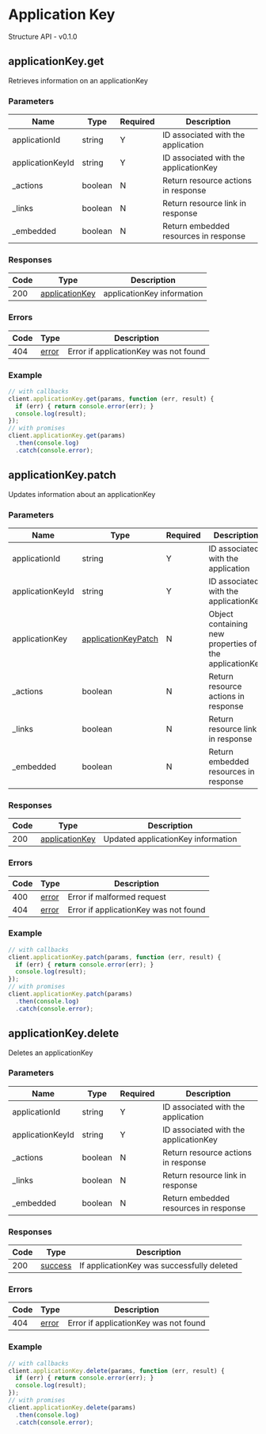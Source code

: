 # Application Key
Structure API - v0.1.0

## applicationKey.get
Retrieves information on an applicationKey



### Parameters
| Name | Type | Required | Description |
| ---- | ---- | -------- | ----------- |
| applicationId | string | Y | ID associated with the application |
| applicationKeyId | string | Y | ID associated with the applicationKey |
| _actions | boolean | N | Return resource actions in response |
| _links | boolean | N | Return resource link in response |
| _embedded | boolean | N | Return embedded resources in response |

### Responses
| Code | Type | Description |
| ---- | ---- | ----------- |
| 200 | [applicationKey](_schemas.md#applicationkey) | applicationKey information |

### Errors
| Code | Type | Description |
| ---- | ---- | ----------- |
| 404 | [error](_schemas.md#error) | Error if applicationKey was not found |

### Example
```javascript
// with callbacks
client.applicationKey.get(params, function (err, result) {
  if (err) { return console.error(err); }
  console.log(result);
});
// with promises
client.applicationKey.get(params)
  .then(console.log)
  .catch(console.error);
```
## applicationKey.patch
Updates information about an applicationKey



### Parameters
| Name | Type | Required | Description |
| ---- | ---- | -------- | ----------- |
| applicationId | string | Y | ID associated with the application |
| applicationKeyId | string | Y | ID associated with the applicationKey |
| applicationKey | [applicationKeyPatch](_schemas.md#applicationkeypatch) | N | Object containing new properties of the applicationKey |
| _actions | boolean | N | Return resource actions in response |
| _links | boolean | N | Return resource link in response |
| _embedded | boolean | N | Return embedded resources in response |

### Responses
| Code | Type | Description |
| ---- | ---- | ----------- |
| 200 | [applicationKey](_schemas.md#applicationkey) | Updated applicationKey information |

### Errors
| Code | Type | Description |
| ---- | ---- | ----------- |
| 400 | [error](_schemas.md#error) | Error if malformed request |
| 404 | [error](_schemas.md#error) | Error if applicationKey was not found |

### Example
```javascript
// with callbacks
client.applicationKey.patch(params, function (err, result) {
  if (err) { return console.error(err); }
  console.log(result);
});
// with promises
client.applicationKey.patch(params)
  .then(console.log)
  .catch(console.error);
```
## applicationKey.delete
Deletes an applicationKey



### Parameters
| Name | Type | Required | Description |
| ---- | ---- | -------- | ----------- |
| applicationId | string | Y | ID associated with the application |
| applicationKeyId | string | Y | ID associated with the applicationKey |
| _actions | boolean | N | Return resource actions in response |
| _links | boolean | N | Return resource link in response |
| _embedded | boolean | N | Return embedded resources in response |

### Responses
| Code | Type | Description |
| ---- | ---- | ----------- |
| 200 | [success](_schemas.md#success) | If applicationKey was successfully deleted |

### Errors
| Code | Type | Description |
| ---- | ---- | ----------- |
| 404 | [error](_schemas.md#error) | Error if applicationKey was not found |

### Example
```javascript
// with callbacks
client.applicationKey.delete(params, function (err, result) {
  if (err) { return console.error(err); }
  console.log(result);
});
// with promises
client.applicationKey.delete(params)
  .then(console.log)
  .catch(console.error);
```
